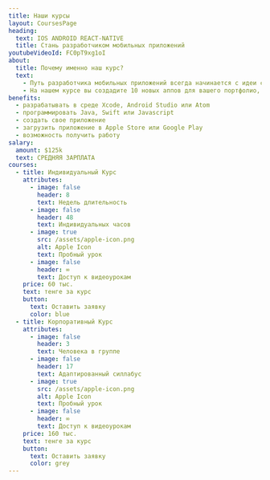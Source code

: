```yaml
---
title: Наши курсы
layout: CoursesPage
heading:
  text: IOS ANDROID REACT-NATIVE
  title: Стань разработчиком мобильных приложений
youtubeVideoId: FC0pT9xg1oI
about:
  title: Почему именно наш курс?
  text:
    - Путь разработчика мобильных приложений всегда начинается с идеи создать свое уникальное приложение. Мы не можем знать, какая именно у вас затея, но зато, мы можем дать все необходимые инструменты для воплощения вашей мечты в реальность.
    - На нашем курсе вы создадите 10 новых аппов для вашего портфолио, изучите основы программирования на Swift, Java или React-native, узнаете как хранить код на Github, научитесь загружать приложения в Apple Store и Google Play, а также запустите свой сервер для хранения данных в облаке. Наши преподаватели за ручку проведут вас от идеи приложения до его запуска на рынке мобильных приложений. Курс рассчитан на пользователей без опыта программирования, и для тех, кто уже знает основы программирования. Для тех, кто уже знаком с разработкой мобильных приложений на iOS и Android, у нас есть усложненный курс по кросс-платформенной разработке React-Native.
benefits:
  - разрабатывать в среде Xcode, Android Studio или Atom
  - программировать Java, Swift или Javascript
  - создать свое приложение
  - загрузить приложение в Apple Store или Google Play
  - возможность получить работу
salary:
  amount: $125k
  text: СРЕДНЯЯ ЗАРПЛАТА
courses:
  - title: Индивидуальный Курс
    attributes:
      - image: false
        header: 8
        text: Недель длительность
      - image: false
        header: 48
        text: Индивидуальных часов
      - image: true
        src: /assets/apple-icon.png
        alt: Apple Icon
        text: Пробный урок
      - image: false
        header: ∞
        text: Доступ к видеоурокам
    price: 60 тыс.
    text: тенге за курс
    button:
      text: Оставить заявку
      color: blue
  - title: Корпоративный Курс
    attributes:
      - image: false
        header: 3
        text: Человека в группе
      - image: false
        header: 17
        text: Адаптированный силлабус
      - image: true
        src: /assets/apple-icon.png
        alt: Apple Icon
        text: Пробный урок
      - image: false
        header: ∞
        text: Доступ к видеоурокам
    price: 160 тыс.
    text: тенге за курс
    button:
      text: Оставить заявку
      color: grey
---
```

